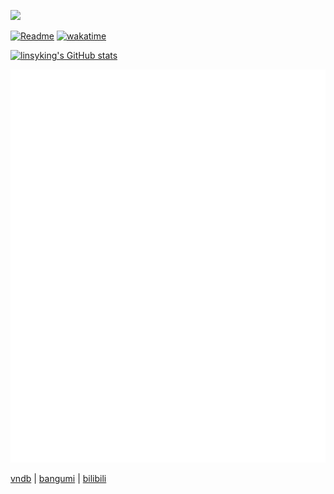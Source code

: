 ![](https://img.shields.io/badge/status-alive-green)

[![Readme](https://github.com/linsyking/linsyking/actions/workflows/readme.yml/badge.svg)](https://github.com/linsyking/linsyking/actions/workflows/readme.yml) [![wakatime](https://wakatime.com/badge/user/b29db030-e6f7-485e-85af-93bb9f429312.svg)](https://wakatime.com/@b29db030-e6f7-485e-85af-93bb9f429312)

[![linsyking's GitHub stats](https://github-readme-stats.vercel.app/api?username=linsyking&show_icons=true&theme=onedark)](https://github.com/anuraghazra/github-readme-stats)

![Metrics](/github-metrics.svg)

[vndb](https://vndb.org/u212839) | [bangumi](https://bangumi.tv/user/linsyking) | [bilibili](https://space.bilibili.com/38360608)
